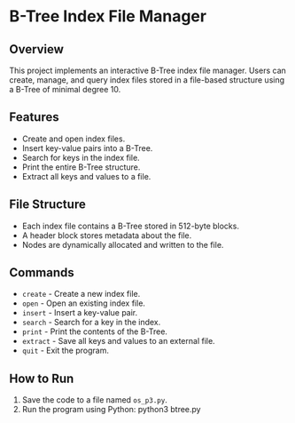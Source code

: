 # B-Tree Index File Manager

## Overview
This project implements an interactive B-Tree index file manager. Users can create, manage, and query index files stored in a file-based structure using a B-Tree of minimal degree 10.

## Features
- Create and open index files.
- Insert key-value pairs into a B-Tree.
- Search for keys in the index file.
- Print the entire B-Tree structure.
- Extract all keys and values to a file.

## File Structure
- Each index file contains a B-Tree stored in 512-byte blocks.
- A header block stores metadata about the file.
- Nodes are dynamically allocated and written to the file.

## Commands
- `create` - Create a new index file.
- `open` - Open an existing index file.
- `insert` - Insert a key-value pair.
- `search` - Search for a key in the index.
- `print` - Print the contents of the B-Tree.
- `extract` - Save all keys and values to an external file.
- `quit` - Exit the program.

## How to Run
1. Save the code to a file named `os_p3.py`.
2. Run the program using Python:
   python3 btree.py
